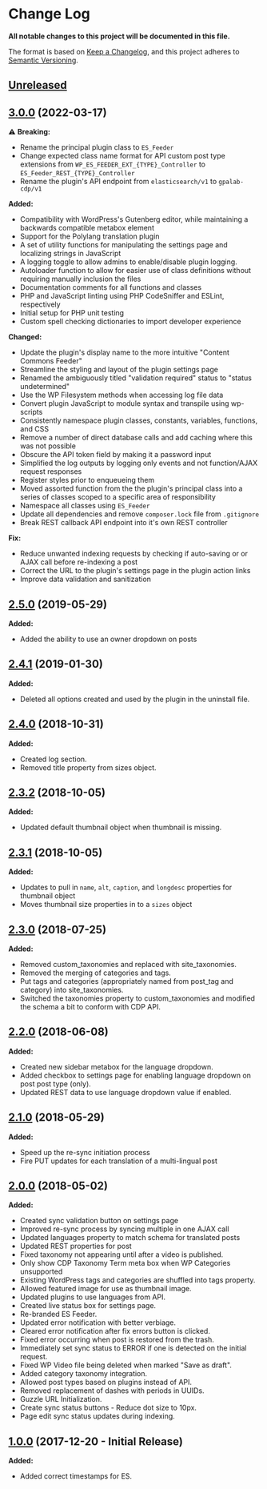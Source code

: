 # Change Log

**All notable changes to this project will be documented in this file.**

The format is based on [Keep a Changelog](https://keepachangelog.com/en/1.0.0/), and this project adheres to [Semantic Versioning](https://semver.org/spec/v2.0.0.html).

## [Unreleased](https://github.com/IIP-Design/wp-elasticsearch-feeder/compare/3.0.0...HEAD)

## [3.0.0](https://github.com/IIP-Design/wp-elasticsearch-feeder/compare/2.5.0...3.0.0) (2022-03-17)

:warning: **Breaking:**

- Rename the principal plugin class to `ES_Feeder`
- Change expected class name format for API custom post type extensions from `WP_ES_FEEDER_EXT_{TYPE}_Controller` to `ES_Feeder_REST_{TYPE}_Controller`
- Rename the plugin's API endpoint from `elasticsearch/v1` to `gpalab-cdp/v1`

**Added:**

- Compatibility with WordPress's Gutenberg editor, while maintaining a backwards compatible metabox element
- Support for the Polylang translation plugin
- A set of utility functions for manipulating the settings page and localizing strings in JavaScript
- A logging toggle to allow admins to enable/disable plugin logging.
- Autoloader function to allow for easier use of class definitions without requiring manually inclusion the files
- Documentation comments for all functions and classes
- PHP and JavaScript linting using PHP CodeSniffer and ESLint, respectively
- Initial setup for PHP unit testing
- Custom spell checking dictionaries to import developer experience

**Changed:**

- Update the plugin's display name to the more intuitive "Content Commons Feeder"
- Streamline the styling and layout of the plugin settings page
- Renamed the ambiguously titled "validation required" status to "status undetermined"
- Use the WP Filesystem methods when accessing log file data
- Convert plugin JavaScript to module syntax and transpile using wp-scripts
- Consistently namespace plugin classes, constants, variables, functions, and CSS
- Remove a number of direct database calls and add caching where this was not possible
- Obscure the API token field by making it a password input
- Simplified the log outputs by logging only events and not function/AJAX request responses
- Register styles prior to enqueueing them
- Moved assorted function from the the plugin's principal class into a series of classes scoped to a specific area of responsibility
- Namespace all classes using `ES_Feeder`
- Update all dependencies and remove `composer.lock` file from `.gitignore`
- Break REST callback API endpoint into it's own REST controller

**Fix:**

- Reduce unwanted indexing requests by checking if auto-saving or or AJAX call before re-indexing a post
- Correct the URL to the plugin's settings page in the plugin action links
- Improve data validation and sanitization

## [2.5.0](https://github.com/IIP-Design/wp-elasticsearch-feeder/compare/2.4.1...2.5.0) (2019-05-29)

**Added:**

- Added the ability to use an owner dropdown on posts

## [2.4.1](https://github.com/IIP-Design/wp-elasticsearch-feeder/compare/2.4.0...2.4.1) (2019-01-30)

**Added:**

- Deleted all options created and used by the plugin in the uninstall file.

## [2.4.0](https://github.com/IIP-Design/wp-elasticsearch-feeder/compare/2.3.2...2.4.0) (2018-10-31)

**Added:**

- Created log section.
- Removed title property from sizes object.

## [2.3.2](https://github.com/IIP-Design/wp-elasticsearch-feeder/compare/2.3.1...2.3.2) (2018-10-05)

**Added:**

- Updated default thumbnail object when thumbnail is missing.

## [2.3.1](https://github.com/IIP-Design/wp-elasticsearch-feeder/compare/2.3.0...2.3.1) (2018-10-05)

**Added:**

- Updates to pull in `name`, `alt`, `caption`, and `longdesc` properties for thumbnail object
- Moves thumbnail size properties in to a `sizes` object

## [2.3.0](https://github.com/IIP-Design/wp-elasticsearch-feeder/compare/2.2.0...2.3.0) (2018-07-25)

**Added:**

- Removed custom_taxonomies and replaced with site_taxonomies.
- Removed the merging of categories and tags.
- Put tags and categories (appropriately named from post_tag and category) into site_taxonomies.
- Switched the taxonomies property to custom_taxonomies and modified the schema a bit to conform with CDP API.

## [2.2.0](https://github.com/IIP-Design/wp-elasticsearch-feeder/compare/2.1.0...2.2.0) (2018-06-08)

**Added:**

- Created new sidebar metabox for the language dropdown.
- Added checkbox to settings page for enabling language dropdown on post post type (only).
- Updated REST data to use language dropdown value if enabled.

## [2.1.0](https://github.com/IIP-Design/wp-elasticsearch-feeder/compare/2.0.0...2.1.0) (2018-05-29)

**Added:**

- Speed up the re-sync initiation process
- Fire PUT updates for each translation of a multi-lingual post

## [2.0.0](https://github.com/IIP-Design/wp-elasticsearch-feeder/compare/1.0.0...2.0.0) (2018-05-02)

**Added:**

- Created sync validation button on settings page
- Improved re-sync process by syncing multiple in one AJAX call
- Updated languages property to match schema for translated posts
- Updated REST properties for post
- Fixed taxonomy not appearing until after a video is published.
- Only show CDP Taxonomy Term meta box when WP Categories unsupported
- Existing WordPress tags and categories are shuffled into tags property.
- Allowed featured image for use as thumbnail image.
- Updated plugins to use languages from API.
- Created live status box for settings page.
- Re-branded ES Feeder.
- Updated error notification with better verbiage.
- Cleared error notification after fix errors button is clicked.
- Fixed error occurring when post is restored from the trash.
- Immediately set sync status to ERROR if one is detected on the initial request.
- Fixed WP Video file being deleted when marked "Save as draft".
- Added category taxonomy integration.
- Allowed post types based on plugins instead of API.
- Removed replacement of dashes with periods in UUIDs.
- Guzzle URL Initialization.
- Create sync status buttons - Reduce dot size to 10px.
- Page edit sync status updates during indexing.

## [1.0.0](https://github.com/IIP-Design/wp-elasticsearch-feeder/releases/tag/1.0.0) (2017-12-20 - Initial Release)

**Added:**

- Added correct timestamps for ES.
